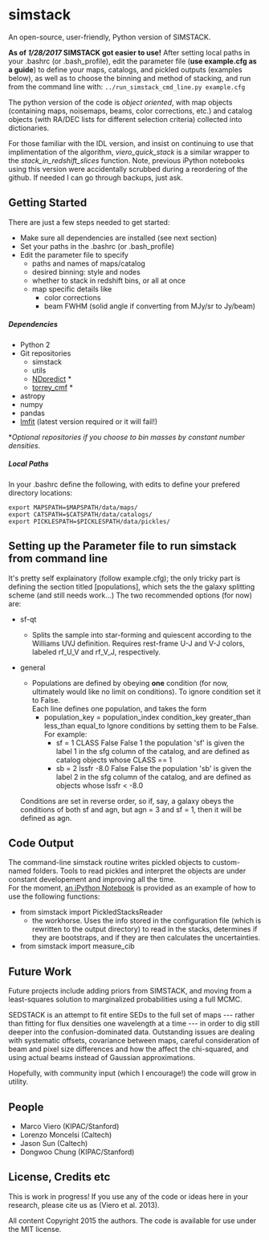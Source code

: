 # simstack
An open-source, user-friendly, Python version of SIMSTACK.  

**As of *1/28/2017* SIMSTACK  got easier to use!** After setting local paths in your .bashrc (or .bash_profile), edit the parameter file (**use example.cfg as a guide**) to define your maps, catalogs, and pickled outputs (examples below), as well as to choose the binning and method of stacking,  and run from the command line with: 
`../run_simstack_cmd_line.py example.cfg`

The python version of the code is *object oriented*, with map objects (containing maps, noisemaps, beams, color corrections, etc.) and catalog objects (with RA/DEC lists for different selection criteria) collected into dictionaries. 

For those familiar with the IDL version, and insist on continuing to use that implimentation of the algorithm, *viero_quick_stack* is a similar wrapper to the *stack_in_redshift_slices* function.  Note, previous iPython notebooks using this version were accidentally scrubbed during a reordering of the github.  If needed I can go through backups, just ask.  


## Getting Started

There are just a few steps needed to get started: 
* Make sure all dependencies are installed (see next section)
* Set your paths in the .bashrc (or .bash_profile)
* Edit the parameter file to specify
	* paths and names of maps/catalog
	* desired binning: style and nodes
	* whether to stack in redshift bins, or all at once
	* map specific details like 
		* color corrections 
		* beam FWHM (solid angle if converting from MJy/sr to Jy/beam)

##### Dependencies
* Python 2
* Git repositories	
	* simstack
	* utils
	* [NDpredict](https://github.com/sawellons/NDpredict) *
	* [torrey_cmf](https://github.com/sawellons/NDpredict) *
* astropy
* numpy
* pandas
* [lmfit](https://lmfit.github.io/lmfit-py/index.html) (latest version required or it will fail!)

*_Optional repositories if you choose to bin masses by constant number densities._

##### Local Paths
In your .bashrc define the following, with edits to define your prefered directory locations:
 
	export MAPSPATH=$MAPSPATH/data/maps/
	export CATSPATH=$CATSPATH/data/catalogs/
	export PICKLESPATH=$PICKLESPATH/data/pickles/

## Setting up the Parameter file to run simstack from command line 
It's pretty self explainatory (follow example.cfg); the only tricky part is defining the section titled [populations], which sets the the galaxy splitting scheme (and still needs work...)
The two recommended options (for now) are:
* sf-qt
	* Splits the sample into star-forming and quiescent according to the Williams UVJ definition.  Requires rest-frame U-J and V-J colors, labeled rf_U_V and rf_V_J, respectively.   
* general
	* Populations are defined by obeying __one__ condition (for now, ultimately would like no limit on conditions). To ignore condition set it to False.  
	Each line defines one population, and takes the form
		* population_key = population_index condition_key greater_than less_than equal_to
		Ignore conditions by setting them to be False.  
        For example: 
			+ sf = 1 CLASS False False 1
		the population 'sf' is given the label 1 in the sfg column of the catalog, and are defined as catalog objects whose CLASS == 1 
        	+ sb = 2 lssfr -8.0 False False
        	the population 'sb' is given the label 2 in the sfg column of the catalog, and are defined as objects whose lssfr < -8.0 

	Conditions are set in reverse order, so if, say, a galaxy obeys the conditions of both sf and agn, but agn = 3 and sf = 1, then it will be defined as agn. 


## Code Output
The command-line simstack routine writes pickled objects to custom-named folders.  Tools to read pickles and interpret the objects are under constant developement and improving all the time.  
For the moment, [an iPython Notebook](https://github.com/marcoviero/simstack/tree/master/notebooks) is provided as an example of how to use the following functions:
* from simstack import PickledStacksReader
	* the workhorse.  Uses the info stored in the configuration file (which is rewritten to the output directory) to read in the stacks, determines if they are bootstraps, and if they are then calculates the uncertainties.  
* from simstack import measure_cib

## Future Work

Future projects include adding priors from SIMSTACK, and moving from a least-squares solution to marginalized probabilities using a full MCMC.

SEDSTACK is an attempt to fit entire SEDs to the full set of maps --- rather than fitting for flux densities one wavelength at a time --- in order to dig still deeper into the confusion-dominated data.  Outstanding issues are dealing with systematic offsets, covariance between maps, careful consideration of beam and pixel size differences and how the affect the chi-squared, and using actual beams instead of Gaussian approximations.  

Hopefully, with community input (which I encourage!) the code will grow in utility.

## People

* Marco Viero (KIPAC/Stanford)
* Lorenzo Moncelsi (Caltech)
* Jason Sun (Caltech)
* Dongwoo Chung (KIPAC/Stanford)

## License, Credits etc

This is work in progress! If you use any of the code or ideas here in your research, please cite us as (Viero et al. 2013).

All content Copyright 2015 the authors. The code is available for use under the MIT license.
